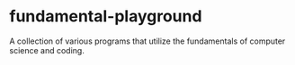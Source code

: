 # fundamental-playground
A collection of various programs that utilize the fundamentals of computer science and coding.
